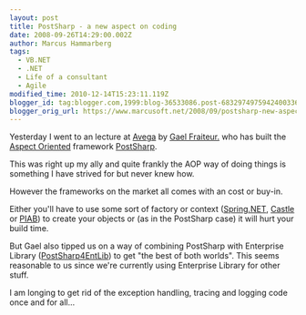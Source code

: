 ```yaml
---
layout: post
title: PostSharp - a new aspect on coding
date: 2008-09-26T14:29:00.002Z
author: Marcus Hammarberg
tags:
  - VB.NET
  - .NET
  - Life of a consultant
  - Agile
modified_time: 2010-12-14T15:23:11.119Z
blogger_id: tag:blogger.com,1999:blog-36533086.post-6832974975942400336
blogger_orig_url: https://www.marcusoft.net/2008/09/postsharp-new-aspect-on-coding.html
---
```


Yesterday I went to an lecture at [Avega](http://www.avega.se/) by [Gael Fraiteur.](http://gael.fraiteur.net/) who has built the [Aspect Oriented](http://en.wikipedia.org/wiki/Aspect-oriented_programming) framework [PostSharp](http://www.postsharp.org/).

This was right up my ally and quite frankly the AOP way of doing things is something I have strived for but never knew how.

However the frameworks on the market all comes with an cost or buy-in.

Either you'll have to use some sort of factory or context ([Spring.NET](http://www.springframework.net/), [Castle](http://www.davidhayden.com/blog/dave/archive/2007/03/14/CastleWindsorAOPPolicyInjectionApplicationBlock.aspx) or [PIAB](http://www.davidhayden.com/blog/dave/archive/2007/12/12/EnterpriseLibrary4ExcitedAboutDependencyInjectionApplicationBlockWithPIAB.aspx)) to create your objects or (as in the PostSharp case) it will hurt your build time.

But Gael also tipped us on a way of combining PostSharp with Enterprise Library ([PostSharp4EntLib](http://www.codeplex.com/entlibcontrib/Wiki/View.aspx?title=PostSharp4EntLib&referringTitle=Home)) to get "the best of both worlds". This seems reasonable to us since we're currently using Enterprise Library for other stuff.

I am longing to get rid of the exception handling, tracing and logging code once and for all...
